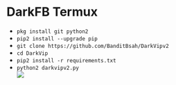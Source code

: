 # DarkFB Termux

<ul>
<li><code>pkg install git python2</code></li>
<li><code>pip2 install --upgrade pip</code></li>
<li><code>git clone https://github.com/BanditBsah/DarkVipv2</code></li>
<li><code>cd DarkVip</code></li>
<li><code>pip2 install -r requirements.txt</code></li>
<li><code>python2 darkvipv2.py</code></li>
<img src="https://github.com/BanditBasah/DarkVipv2/Screenshot_2019-10-01-02-32-52.png" />
